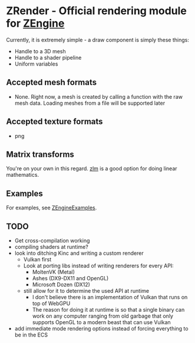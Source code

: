 # ZRender - Official rendering module for [ZEngine](https://github.com/bluesillybeard/ZEngine)

Currently, it is extremely simple - a draw component is simply these things:
- Handle to a 3D mesh
- Handle to a shader pipeline
- Uniform variables

## Accepted mesh formats
- None. Right now, a mesh is created by calling a function with the raw mesh data. Loading meshes from a file will be supported later

## Accepted texture formats
- png

## Matrix transforms
You're on your own in this regard. [zlm](https://github.com/ziglibs/zlm) is a good option for doing linear mathematics.

## Examples
For examples, see [ZEngineExamples](https://github.com/bluesillybeard/ZEngineExamples).

## TODO
- Get cross-compilation working
- compiling shaders at runtime?
- look into ditching Kinc and writing a custom renderer
    - Vulkan first
    - Look at porting libs instead of writing renderers for every API:
        - MoltenVK (Metal)
        - Ashes (DX9-DX11 and OpenGL)
        - Microsoft Dozen (DX12)
    - still allow for it to determine the used API at runtime
        - I don't believe there is an implementation of Vulkan that runs on top of WebGPU
        - The reason for doing it at runtime is so that a single binary can work on any computer ranging from old garbage that only supports OpenGL to a modern beast that can use Vulkan
- add immediate mode rendering options instead of forcing everything to be in the ECS